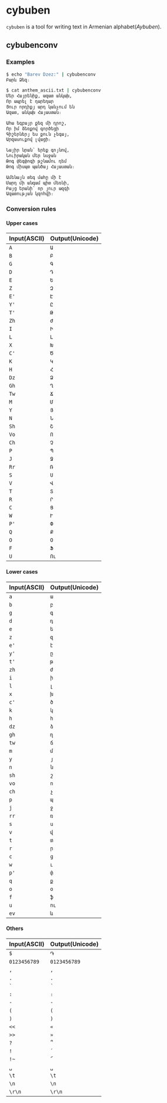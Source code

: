# cybuben
`cybuben` is a tool for writing text in Armenian alphabet(*Aybuben*).

## cybubenconv

### Examples
```bash
$ echo "Barev Dzez:" | cybubenconv
Բարև Ձեզ։

$ cat anthem_ascii.txt | cybubenconv
Մեր Հայրենիք, ազատ անկախ,
Որ ապրել է դարեդար
Յուր որդիքյ արդ կանչում են
Ազատ, անկախ Հայաստան։

Ահա եգբայր քեզ մի դրոշ,
Որ իմ ձեռքով գործեցի
Գիշերներյ ես քուն չեգայ,
Արզասուքով լվացի։

Նայիր նրան՝ երեք գոյնով,
Նուիրական մեր նսջան
Թոգ փեգփոգի թշնամու դեմ
Թոգ միսպտ պանծայ Հայաստան։

Ամենայն տեգ մահը մի է
Մարդ մի անգամ պիտ մեռնի,
Բայց երանի՝ որ յուր ազգի
Ազատության կզոհվի։
```

### Conversion rules

#### Upper cases
| Input(ASCII) | Output(Unicode) |
| ------------ | --------------- |
| `A` | `Ա` |
| `B` | `Բ` |
| `G` | `Գ` |
| `D` | `Դ` |
| `E` | `Ե` |
| `Z` | `Զ` |
| `E'` | `Է` |
| `Y'` | `Ը` |
| `T'` | `Թ` |
| `Zh` | `Ժ` |
| `I` | `Ի` |
| `L` | `Լ` |
| `X` | `Խ` |
| `C'` | `Ծ` |
| `K` | `Կ` |
| `H` | `Հ` |
| `Dz` | `Ձ` |
| `Gh` | `Ղ` |
| `Tw` | `Ճ` |
| `M` | `Մ` |
| `Y` | `Յ` |
| `N` | `Ն` |
| `Sh` | `Շ` |
| `Vo` | `Ո` |
| `Ch` | `Չ` |
| `P` | `Պ` |
| `J` | `Ջ` |
| `Rr` | `Ռ` |
| `S` | `Ս` |
| `V` | `Վ` |
| `T` | `Տ` |
| `R` | `Ր` |
| `C` | `Ց` |
| `W` | `Ւ` |
| `P'` | `Փ` |
| `Q` | `Ք` |
| `O` | `Օ` |
| `F` | `Ֆ` |
| `U` | `Ու` |

#### Lower cases
| Input(ASCII) | Output(Unicode) |
| ------------ | --------------- |
| `a` | `ա` |
| `b` | `բ` |
| `g` | `գ` |
| `d` | `դ` |
| `e` | `ե` |
| `z` | `զ` |
| `e'` | `է` |
| `y'` | `ը` |
| `t'` | `թ` |
| `zh` | `ժ` |
| `i` | `ի` |
| `l` | `լ` |
| `x` | `խ` |
| `c'` | `ծ` |
| `k` | `կ` |
| `h` | `հ` |
| `dz` | `ձ` |
| `gh` | `ղ` |
| `tw` | `ճ` |
| `m` | `մ` |
| `y` | `յ` |
| `n` | `ն` |
| `sh` | `շ` |
| `vo` | `ո` |
| `ch` | `չ` |
| `p` | `պ` |
| `j` | `ջ` |
| `rr` | `ռ` |
| `s` | `ս` |
| `v` | `վ` |
| `t` | `տ` |
| `r` | `ր` |
| `c` | `ց` |
| `w` | `ւ` |
| `p'` | `փ` |
| `q` | `ք` |
| `o` | `օ` |
| `f` | `ֆ` |
| `u` | `ու` |
| `ev` | `և` |

#### Others
| Input(ASCII) | Output(Unicode) |
| ------------ | --------------- |
| `$` | `֏` |
| `0123456789` | `0123456789` |
| `,` | `,` |
| `.` | `.` |
| `` ` `` | `՝` |
| `:` | `։` |
| `-` | `-` |
| `(` | `(` |
| `)` | `)` |
| `<<` | `«` |
| `>>` | `»` |
| `?` | `՞` |
| `!` | `՛` |
| `!~` | `՜` |
| `␣` | `␣` |
| `\t` | `\t` |
| `\n` | `\n` |
| `\r\n` | `\r\n` |
